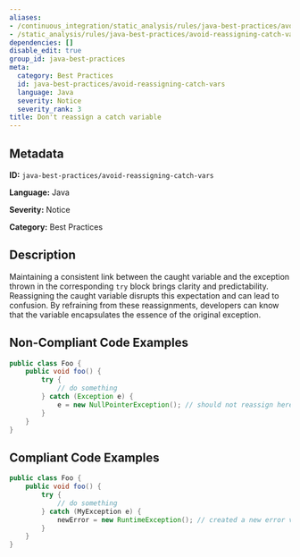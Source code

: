 ```yaml
---
aliases:
- /continuous_integration/static_analysis/rules/java-best-practices/avoid-reassigning-catch-vars
- /static_analysis/rules/java-best-practices/avoid-reassigning-catch-vars
dependencies: []
disable_edit: true
group_id: java-best-practices
meta:
  category: Best Practices
  id: java-best-practices/avoid-reassigning-catch-vars
  language: Java
  severity: Notice
  severity_rank: 3
title: Don't reassign a catch variable
---
```

<!--  SOURCED FROM https://github.com/DataDog/datadog-static-analyzer-rule-docs -->


## Metadata
**ID:** `java-best-practices/avoid-reassigning-catch-vars`

**Language:** Java

**Severity:** Notice

**Category:** Best Practices

## Description
Maintaining a consistent link between the caught variable and the exception thrown in the corresponding `try` block brings clarity and predictability. Reassigning the caught variable disrupts this expectation and can lead to confusion. By refraining from these reassignments, developers can know that the variable encapsulates the essence of the original exception.

## Non-Compliant Code Examples
```java
public class Foo {
    public void foo() {
        try {
            // do something
        } catch (Exception e) {
            e = new NullPointerException(); // should not reassign here
        }
    }
}
```

## Compliant Code Examples
```java
public class Foo {
    public void foo() {
        try {
            // do something
        } catch (MyException e) {
            newError = new RuntimeException(); // created a new error variable
        }
    }
}
```
